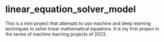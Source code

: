 # linear_equation_solver_model
This is a mini project that attempts to use machine and deep learning techniques to solve linear mathematical equations. It is my first project in the series of machine learning projects of 2023.
